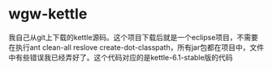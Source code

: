# wgw-kettle
我自己从git上下载的kettle源码。这个项目下载后就是一个eclipse项目，不需要在执行ant clean-all reslove create-dot-classpath，所有jar包都在项目中，文件中有些错误我已经弄好了。这个代码对应的是kettle-6.1-stable版的代码
